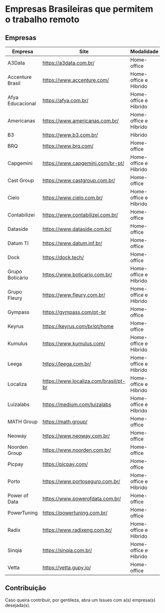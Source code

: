 # Empresas Brasileiras que permitem o trabalho remoto


## Empresas




| Empresa                 | Site                                    | Modalidade            | 
| -------                 | ---                                     | ---                   |
| A3Data                  | https://a3data.com.br/                  | Home-office           |
| Accenture Brasil        | https://www.accenture.com/              | Home-office e Híbrido |
| Afya Educacional        | https://afya.com.br/                    | Home-office e Híbrido |
| Americanas              | https://www.americanas.com.br/          | Home-office e Híbrido |
| B3                      | https://www.b3.com.br/                  | Híbrido               |
| BRQ                     | https://www.brq.com/                    | Home-office           |
| Capgemini               | https://www.capgemini.com/br-pt/        | Home-office e Híbrido |
| Cast Group              | https://www.castgroup.com.br/           | Home-office           |
| Cielo                   | https://www.cielo.com.br/               | Home-office e Híbrido |
| Contabilizei            | https://www.contabilizei.com.br/        | Home-office           |
| Dataside                | https://www.dataside.com.br/            | Home-office           |
| Datum TI                | https://www.datum.inf.br/               | Home-office           |
| Dock                    | https://dock.tech/                      | Home-office           |
| Grupo Boticário         | https://www.boticario.com.br/           | Home-office e Híbrido |
| Grupo Fleury            | https://www.fleury.com.br/              | Home-office e Híbrido |
| Gympass                 | https://gympass.com/pt-br               | Home-office           |
| Keyrus                  | https://keyrus.com/br/pt/home           | Home-office           |
| Kumulus                 | https://www.kumulus.com/                | Home-office e Híbrido |
| Leega                   | https://leega.com.br/                   | Home-office e Híbrido |
| Localiza                | https://www.localiza.com/brasil/pt-br   | Home-office e Híbrido |
| Luizalabs               | https://medium.com/luizalabs            | Home-office e Híbrido | 
| MATH Group              | https://math.group/                     | Home-office           |
| Neoway                  | https://www.neoway.com.br/              | Home-office           |
| Noorden Group           | https://www.noorden.com.br/             | Home-office           |
| Picpay                  | https://picpay.com/                     | Home-office           |
| Porto                   | https://www.portoseguro.com.br/         | Home-office e Híbrido |
| Power of Data           | https://www.powerofdata.com.br/         | Home-office           |
| PowerTuning             | https://powertuning.com.br/             | Home-office           |
| Radix                   | https://www.radixeng.com.br/            | Home-office e Híbrido |
| Sinqia                  | https://sinqia.com.br/                  | Home-office e Híbrido |
| Vetta                   | https://vetta.gupy.io/                  | Home-office           |



## Contribuição

Caso queira contribuir, por gentileza, abra um Issues com a(s) empresa(s) desejada(s).
